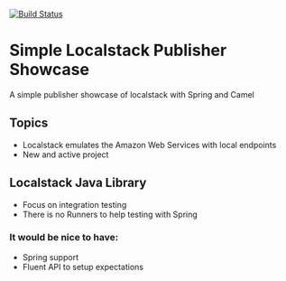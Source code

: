 [![Build Status](https://travis-ci.org/fabianoo/localstack-showcase.svg?branch=master)](https://travis-ci.org/fabianoo/sample-localstack-publisher)

# Simple Localstack Publisher Showcase
A simple publisher showcase of localstack with Spring and Camel

## Topics
- Localstack emulates the Amazon Web Services with local endpoints
- New and active project

## Localstack Java Library
- Focus on integration testing
- There is no Runners to help testing with Spring

### It would be nice to have:
- Spring support
- Fluent API to setup expectations
